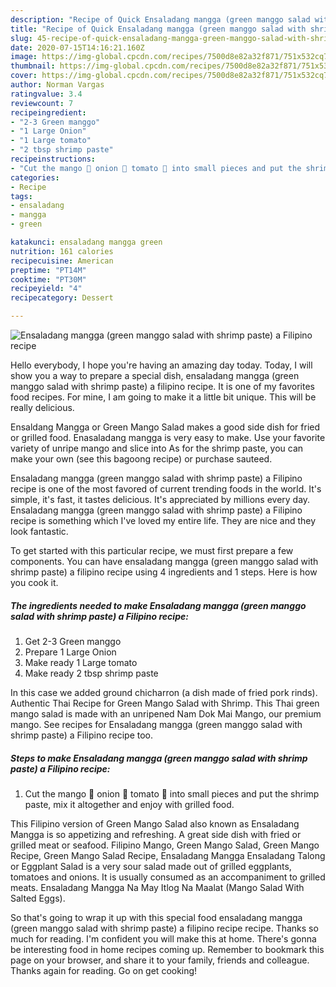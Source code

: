 ```yaml
---
description: "Recipe of Quick Ensaladang mangga (green manggo salad with shrimp paste) a Filipino recipe"
title: "Recipe of Quick Ensaladang mangga (green manggo salad with shrimp paste) a Filipino recipe"
slug: 45-recipe-of-quick-ensaladang-mangga-green-manggo-salad-with-shrimp-paste-a-filipino-recipe
date: 2020-07-15T14:16:21.160Z
image: https://img-global.cpcdn.com/recipes/7500d8e82a32f871/751x532cq70/ensaladang-mangga-green-manggo-salad-with-shrimp-paste-a-filipino-recipe-recipe-main-photo.jpg
thumbnail: https://img-global.cpcdn.com/recipes/7500d8e82a32f871/751x532cq70/ensaladang-mangga-green-manggo-salad-with-shrimp-paste-a-filipino-recipe-recipe-main-photo.jpg
cover: https://img-global.cpcdn.com/recipes/7500d8e82a32f871/751x532cq70/ensaladang-mangga-green-manggo-salad-with-shrimp-paste-a-filipino-recipe-recipe-main-photo.jpg
author: Norman Vargas
ratingvalue: 3.4
reviewcount: 7
recipeingredient:
- "2-3 Green manggo"
- "1 Large Onion"
- "1 Large tomato"
- "2 tbsp shrimp paste"
recipeinstructions:
- "Cut the mango 🥭 onion 🧅 tomato 🍅 into small pieces and put the shrimp paste, mix it altogether and enjoy with grilled food."
categories:
- Recipe
tags:
- ensaladang
- mangga
- green

katakunci: ensaladang mangga green 
nutrition: 161 calories
recipecuisine: American
preptime: "PT14M"
cooktime: "PT30M"
recipeyield: "4"
recipecategory: Dessert

---
```



![Ensaladang mangga (green manggo salad with shrimp paste) a Filipino recipe](https://img-global.cpcdn.com/recipes/7500d8e82a32f871/751x532cq70/ensaladang-mangga-green-manggo-salad-with-shrimp-paste-a-filipino-recipe-recipe-main-photo.jpg)

Hello everybody, I hope you're having an amazing day today. Today, I will show you a way to prepare a special dish, ensaladang mangga (green manggo salad with shrimp paste) a filipino recipe. It is one of my favorites food recipes. For mine, I am going to make it a little bit unique. This will be really delicious.

Ensaldang Mangga or Green Mango Salad makes a good side dish for fried or grilled food. Enasaladang mangga is very easy to make. Use your favorite variety of unripe mango and slice into As for the shrimp paste, you can make your own (see this bagoong recipe) or purchase sauteed.

Ensaladang mangga (green manggo salad with shrimp paste) a Filipino recipe is one of the most favored of current trending foods in the world. It's simple, it's fast, it tastes delicious. It's appreciated by millions every day. Ensaladang mangga (green manggo salad with shrimp paste) a Filipino recipe is something which I've loved my entire life. They are nice and they look fantastic.


To get started with this particular recipe, we must first prepare a few components. You can have ensaladang mangga (green manggo salad with shrimp paste) a filipino recipe using 4 ingredients and 1 steps. Here is how you cook it.

<!--inarticleads1-->

##### The ingredients needed to make Ensaladang mangga (green manggo salad with shrimp paste) a Filipino recipe:

1. Get 2-3 Green manggo
1. Prepare 1 Large Onion
1. Make ready 1 Large tomato
1. Make ready 2 tbsp shrimp paste


In this case we added ground chicharron (a dish made of fried pork rinds). Authentic Thai Recipe for Green Mango Salad with Shrimp. This Thai green mango salad is made with an unripened Nam Dok Mai Mango, our premium mango. See recipes for Ensaladang mangga (green manggo salad with shrimp paste) a Filipino recipe too. 

<!--inarticleads2-->

##### Steps to make Ensaladang mangga (green manggo salad with shrimp paste) a Filipino recipe:

1. Cut the mango 🥭 onion 🧅 tomato 🍅 into small pieces and put the shrimp paste, mix it altogether and enjoy with grilled food.


This Filipino version of Green Mango Salad also known as Ensaladang Mangga is so appetizing and refreshing. A great side dish with fried or grilled meat or seafood. Filipino Mango, Green Mango Salad, Green Mango Recipe, Green Mango Salad Recipe, Ensaladang Mangga Ensaladang Talong or Eggplant Salad is a very sour salad made out of grilled eggplants, tomatoes and onions. It is usually consumed as an accompaniment to grilled meats. Ensaladang Mangga Na May Itlog Na Maalat (Mango Salad With Salted Eggs). 

So that's going to wrap it up with this special food ensaladang mangga (green manggo salad with shrimp paste) a filipino recipe recipe. Thanks so much for reading. I'm confident you will make this at home. There's gonna be interesting food in home recipes coming up. Remember to bookmark this page on your browser, and share it to your family, friends and colleague. Thanks again for reading. Go on get cooking!
